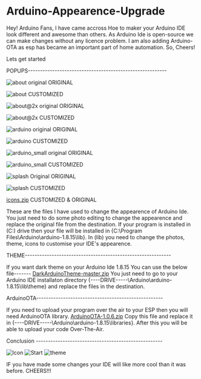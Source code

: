 # Arduino-Appearence-Upgrade
Hey! Arduino Fans, I have came accross Hoe to maker your Arduino IDE look different and awesome than others.
As Arduino Ide is open-source we can make changes without any licence problem. 
I am also adding Arduino-OTA as esp has became an important part of home automation.
So, Cheers!

Lets get started

POPUPS---------------------------------------------------------

![about original](https://user-images.githubusercontent.com/86643678/124418834-fd934300-dd79-11eb-828a-1098316d8bd6.png)
ORIGINAL

![about](https://user-images.githubusercontent.com/86643678/124418839-fec47000-dd79-11eb-90bf-fc5d7cb1529e.png)
CUSTOMIZED

![about@2x original](https://user-images.githubusercontent.com/86643678/124418841-ff5d0680-dd79-11eb-8334-03c65ced396b.png)
ORIGINAL

![about@2x](https://user-images.githubusercontent.com/86643678/124418843-fff59d00-dd79-11eb-95a5-63487acfd791.png)
CUSTOMIZED

![arduino original](https://user-images.githubusercontent.com/86643678/124418846-0126ca00-dd7a-11eb-8fa1-852cd36c5ea6.png)
ORIGINAL

![arduino](https://user-images.githubusercontent.com/86643678/124418849-0126ca00-dd7a-11eb-96b0-7e128ba9af1c.png)
CUSTOMIZED

![arduino_small original](https://user-images.githubusercontent.com/86643678/124418851-0257f700-dd7a-11eb-8b31-a6b798fa2265.png)
ORIGINAL

![arduino_small](https://user-images.githubusercontent.com/86643678/124418852-02f08d80-dd7a-11eb-88e0-f0b74e7511b0.png)
CUSTOMIZED

![splash Original](https://user-images.githubusercontent.com/86643678/124418853-03892400-dd7a-11eb-9299-3d59d4c76f18.png)
ORIGINAL

![splash](https://user-images.githubusercontent.com/86643678/124418854-0421ba80-dd7a-11eb-9817-3910d5adb975.png)
CUSTOMIZED

[icons.zip](https://github.com/HyperArx/Arduino-Appearence-Ubgrade/files/6761849/icons.zip)
CUSTOMIZED & ORIGINAL

These are the files I have used to change the appearence of Arduino Ide. You just need to do some photo editing to change the appearence and replace the original file from the destination. If your program is installed in (C:) drive then your file will be installed in {C:\Program Files\Arduino\arduino-1.8.15\lib}.
In (lib) you need to change the photos, theme, icons to customise your IDE's appearence.

THEME------------------------------------------------------------

If you want dark theme on your Arduino Ide 1.8.15 You can use the below file-------
[DarkArduinoTheme-master.zip](https://github.com/HyperArx/Arduino-Appearence-Ubgrade/files/6761795/DarkArduinoTheme-master.zip)
You just need to go to your Arduino IDE installaton directory {----DRIVE-----\Arduino\arduino-1.8.15\lib\theme} and replace the files in the destination.

ArduinoOTA----------------------------------------------------

If you need to upload your program over the air to your ESP then you will need ArduinoOTA library.
[ArduinoOTA-1.0.6.zip](https://github.com/HyperArx/Arduino-Appearence-Upgrade/files/6762038/ArduinoOTA-1.0.6.zip) Copy this file and replace it in {----DRIVE-----\Arduino\arduino-1.8.15\libraries}.
After this you will be able to upload your code Over-The-Air.


Conclusion ----------------------------------------------------

![Icon](https://user-images.githubusercontent.com/86643678/124420569-51535b80-dd7d-11eb-9dbf-2ab49d9e11fd.PNG)
![Start](https://user-images.githubusercontent.com/86643678/124420573-52848880-dd7d-11eb-83d5-c87595095b70.PNG)
![theme](https://user-images.githubusercontent.com/86643678/124420580-56180f80-dd7d-11eb-9576-48aca0a32e0f.PNG)

IF you have made some changes your IDE will like more cool than it was before.
CHEERS!!!
